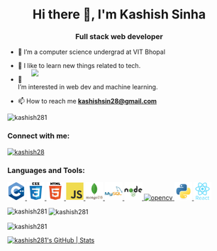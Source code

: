 <h1 align="center">Hi there 👋, I'm Kashish Sinha</h1>
<h3 align="center">Full stack web developer</h3>

- 👀 I’m a computer science undergrad at VIT Bhopal
- 🌱 I like to learn new things related to tech.                                                                        <img src="https://private-user-images.githubusercontent.com/130341436/321733337-4971fc65-d600-4592-9ff1-7a25524efc4c.gif?jwt=eyJhbGciOiJIUzI1NiIsInR5cCI6IkpXVCJ9.eyJpc3MiOiJnaXRodWIuY29tIiwiYXVkIjoicmF3LmdpdGh1YnVzZXJjb250ZW50LmNvbSIsImtleSI6ImtleTUiLCJleHAiOjE3MTU1MTY0NjAsIm5iZiI6MTcxNTUxNjE2MCwicGF0aCI6Ii8xMzAzNDE0MzYvMzIxNzMzMzM3LTQ5NzFmYzY1LWQ2MDAtNDU5Mi05ZmYxLTdhMjU1MjRlZmM0Yy5naWY_WC1BbXotQWxnb3JpdGhtPUFXUzQtSE1BQy1TSEEyNTYmWC1BbXotQ3JlZGVudGlhbD1BS0lBVkNPRFlMU0E1M1BRSzRaQSUyRjIwMjQwNTEyJTJGdXMtZWFzdC0xJTJGczMlMkZhd3M0X3JlcXVlc3QmWC1BbXotRGF0ZT0yMDI0MDUxMlQxMjE2MDBaJlgtQW16LUV4cGlyZXM9MzAwJlgtQW16LVNpZ25hdHVyZT0wZTJhYTkxNmIxMTY4YTI2N2U1YjU3Nzc2ODE1NzgzYTA3OGYyZDVlMzUyMTc4ZTJjNGQwMjNhYmZmNGY4ZGU3JlgtQW16LVNpZ25lZEhlYWRlcnM9aG9zdCZhY3Rvcl9pZD0wJmtleV9pZD0wJnJlcG9faWQ9MCJ9.G91Pj2hxnDgqoTXUesqu7EbB0oYR-o4my_gF_9TD-hE" align="right" width="450" />

- 💞️ I’m interested in web dev and machine learning.
- 📫 How to reach me **kashishsin28@gmail.com**





  
<p align="left"> <img src="https://komarev.com/ghpvc/?username=kashish281&label=Profile%20views&color=0e75b6&style=flat" alt="kashish281" /> </p>

<h3 align="left">Connect with me:</h3>
<p align="left">
<a href="https://linkedin.com/in/kashish28" target="blank"><img align="center" src="https://raw.githubusercontent.com/rahuldkjain/github-profile-readme-generator/master/src/images/icons/Social/linked-in-alt.svg" alt="kashish28" height="30" width="40" /></a>
</p>

<h3 align="left">Languages and Tools:</h3>
<p align="left"> <a href="https://www.w3schools.com/cpp/" target="_blank" rel="noreferrer"> <img src="https://raw.githubusercontent.com/devicons/devicon/master/icons/cplusplus/cplusplus-original.svg" alt="cplusplus" width="40" height="40"/> </a> <a href="https://www.w3schools.com/css/" target="_blank" rel="noreferrer"> <img src="https://raw.githubusercontent.com/devicons/devicon/master/icons/css3/css3-original-wordmark.svg" alt="css3" width="40" height="40"/> </a> <a href="https://www.w3.org/html/" target="_blank" rel="noreferrer"> <img src="https://raw.githubusercontent.com/devicons/devicon/master/icons/html5/html5-original-wordmark.svg" alt="html5" width="40" height="40"/> </a> <a href="https://developer.mozilla.org/en-US/docs/Web/JavaScript" target="_blank" rel="noreferrer"> <img src="https://raw.githubusercontent.com/devicons/devicon/master/icons/javascript/javascript-original.svg" alt="javascript" width="40" height="40"/> </a> <a href="https://www.mongodb.com/" target="_blank" rel="noreferrer"> <img src="https://raw.githubusercontent.com/devicons/devicon/master/icons/mongodb/mongodb-original-wordmark.svg" alt="mongodb" width="40" height="40"/> </a> <a href="https://www.mysql.com/" target="_blank" rel="noreferrer"> <img src="https://raw.githubusercontent.com/devicons/devicon/master/icons/mysql/mysql-original-wordmark.svg" alt="mysql" width="40" height="40"/> </a> <a href="https://nodejs.org" target="_blank" rel="noreferrer"> <img src="https://raw.githubusercontent.com/devicons/devicon/master/icons/nodejs/nodejs-original-wordmark.svg" alt="nodejs" width="40" height="40"/> </a> <a href="https://opencv.org/" target="_blank" rel="noreferrer"> <img src="https://www.vectorlogo.zone/logos/opencv/opencv-icon.svg" alt="opencv" width="40" height="40"/> </a> <a href="https://www.python.org" target="_blank" rel="noreferrer"> <img src="https://raw.githubusercontent.com/devicons/devicon/master/icons/python/python-original.svg" alt="python" width="40" height="40"/> </a> <a href="https://reactjs.org/" target="_blank" rel="noreferrer"> <img src="https://raw.githubusercontent.com/devicons/devicon/master/icons/react/react-original-wordmark.svg" alt="react" width="40" height="40"/> </a> </p>

<p><img align="left" src="https://github-readme-stats.vercel.app/api/top-langs?username=kashish281&show_icons=true&locale=en&layout=compact" alt="kashish281" /></p>

<p>&nbsp;<img align="center" src="https://github-readme-stats.vercel.app/api?username=kashish281&show_icons=true&locale=en" alt="kashish281" /></p>

<p><img align="center" src="https://github-readme-streak-stats.herokuapp.com/?user=kashish281&" alt="kashish281" /></p>






[![kashish281's GitHub | Stats](https://stats.quine.sh/kashish281/github?theme=dark)](https://quine.sh?utm_source=widgets&utm_campaign=kashish281)
<!---
kashish281/kashish281 is a ✨ special ✨ repository because its `README.md` (this file) appears on your GitHub profile.
You can click the Preview link to take a look at your changes.
--->
